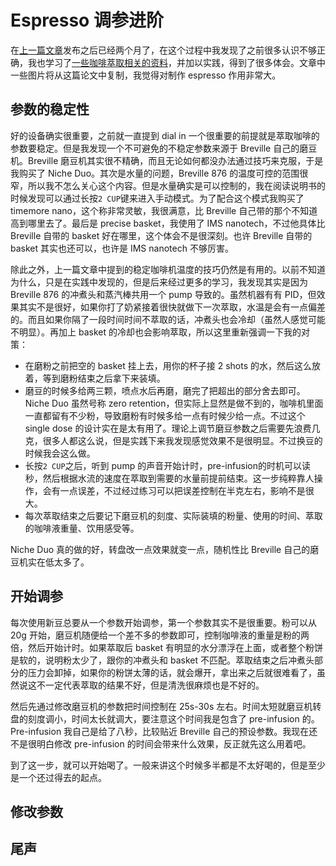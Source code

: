 # Espresso 调参进阶

在[上一篇文章](./GettingStarted)发布之后已经两个月了，在这个过程中我发现了之前很多认识不够正确，我也学习了[一些咖啡萃取相关的资料](https://www.cell.com/matter/fulltext/S2590-2385%2819%2930410-2)，并加以实践，得到了很多体会。文章中一些图片将从这篇论文中复制，我觉得对制作 espresso 作用非常大。

## 参数的稳定性

好的设备确实很重要，之前就一直提到 dial in 一个很重要的前提就是萃取咖啡的参数要稳定。但是我发现一个不可避免的不稳定参数来源于 Breville 自己的磨豆机。Breville 磨豆机其实很不精确，而且无论如何都没办法通过技巧来克服，于是我购买了 Niche Duo。其次是水量的问题，Breville 876 的温度可控的范围很窄，所以我不怎么关心这个内容。但是水量确实是可以控制的，我在阅读说明书的时候发现可以通过长按`2 CUP`键来进入手动模式。为了配合这个模式我购买了 timemore nano，这个称非常灵敏，我很满意，比 Breville 自己带的那个不知道高到哪里去了。最后是 precise basket，我使用了 IMS nanotech，不过他具体比 Breville 自带的 basket 好在哪里，这个体会不是很深刻。也许 Breville 自带的 basket 其实也还可以，也许是 IMS nanotech 不够厉害。

除此之外，上一篇文章中提到的稳定咖啡机温度的技巧仍然是有用的。以前不知道为什么，只是在实践中发现的，但是后来经过更多的学习，我发现其实是因为 Breville 876 的冲煮头和蒸汽棒共用一个 pump 导致的。虽然机器有有 PID，但效果其实不是很好，如果你打了奶紧接着很快就做下一次萃取，水温是会有一点偏差的。而且如果你隔了一段时间时间不萃取的话，冲煮头也会冷却（虽然人感觉可能不明显）。再加上 basket 的冷却也会影响萃取，所以这里重新强调一下我的对策：

- 在磨粉之前把空的 basket 挂上去，用你的杯子接 2 shots 的水，然后这么放着，等到磨粉结束之后拿下来装填。
- 磨豆的时候多给两三颗，喷点水后再磨，磨完了把超出的部分舍去即可。Niche Duo 虽然号称 zero retention，但实际上显然是做不到的，咖啡机里面一直都留有不少粉，导致磨粉有时候多给一点有时候少给一点。不过这个 single dose 的设计实在是太有用了。理论上调节磨豆参数之后需要先浪费几克，很多人都这么说，但是实践下来我发现感觉效果不是很明显。不过换豆的时候我会这么做。
- 长按`2 CUP`之后，听到 pump 的声音开始计时，pre-infusion的时机可以读秒，然后根据水流的速度在萃取到需要的水量前提前结束。这一步纯粹靠人操作，会有一点误差，不过经过练习可以把误差控制在半克左右，影响不是很大。
- 每次萃取结束之后要记下磨豆机的刻度、实际装填的粉量、使用的时间、萃取的咖啡液重量、饮用感受等。

Niche Duo 真的做的好，转盘改一点效果就变一点，随机性比 Breville 自己的磨豆机实在低太多了。

## 开始调参

每次使用新豆总要从一个参数开始调参，第一个参数其实不是很重要。粉可以从 20g 开始，磨豆机随便给一个差不多的参数即可，控制咖啡液的重量是粉的两倍，然后开始计时。如果萃取后 basket 有明显的水分漂浮在上面，或者整个粉饼是软的，说明粉太少了，跟你的冲煮头和 basket 不匹配。萃取结束之后冲煮头部分的压力会卸掉，如果你的粉饼太薄的话，就会爆开，拿出来之后就很难看了，虽然说这不一定代表萃取的结果不好，但是清洗很麻烦也是不好的。

然后先通过修改磨豆机的参数把时间控制在 25s-30s 左右。时间太短就磨豆机转盘的刻度调小，时间太长就调大，要注意这个时间我是包含了 pre-infusion 的。Pre-infusion 我自己是给了八秒，比较贴近 Breville 自己的预设参数。我现在还不是很明白修改 pre-infusion 的时间会带来什么效果，反正就先这么用着吧。

到了这一步，就可以开始喝了。一般来讲这个时候多半都是不太好喝的，但是至少是一个还过得去的起点。

## 修改参数

## 尾声
